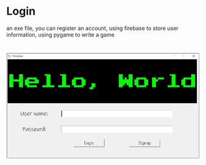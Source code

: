 # Login

an exe file, you can register an account, using firebase to store user information, using pygame to write a game

#


![image](https://github.com/muscleee/Login/blob/master/picture/home.PNG)
